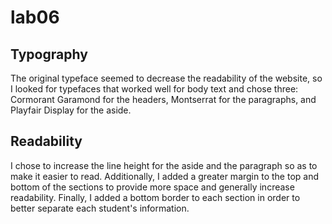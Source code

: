 # lab06



## Typography

The original typeface seemed to decrease the readability of the website, so I looked for typefaces that worked well for body text and chose three: Cormorant Garamond for the headers, Montserrat for the paragraphs, and Playfair Display for the aside.

## Readability

I chose to increase the line height for the aside and the paragraph so as to make it easier to read. Additionally, I added a greater margin to the top and bottom of the sections to provide more space and generally increase readability. Finally, I added a bottom border to each section in order to better separate each student's information.